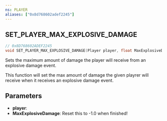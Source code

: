 ```yaml
---
ns: PLAYER
aliases: ["0x8d768602adef2245"]
---
```

## SET_PLAYER_MAX_EXPLOSIVE_DAMAGE

```c
// 0x8D768602ADEF2245
void SET_PLAYER_MAX_EXPLOSIVE_DAMAGE(Player player, float MaxExplosiveDamage);
```

Sets the maximum amount of damage the player will receive from an explosive damage event.

This function will set the max amount of damage the given playrer will receive when it receives an explosive damage event.


## Parameters
* **player**: 
* **MaxExplosiveDamage**: Reset this to -1.0 when finished!
